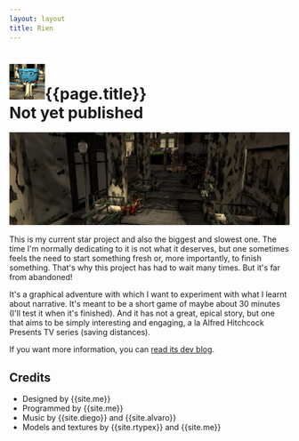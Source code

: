 ```yaml
---
layout: layout
title: Rien
---
```


![{{page.title}} icon](../images/rien.png){{page.title}}<section class="byline">Not yet published</section>
===

![{{page.title}} screenshot](../images/rien_scr.png)

This is my current star project and also the biggest and slowest one. The time I'm normally dedicating to it is not what it deserves, but one sometimes feels the need to start something fresh or, more importantly, to finish something. That's why this project has had to wait many times. But it's far from abandoned!

It's a graphical adventure with which I want to experiment with what I learnt about narrative. It's meant to be a short game of maybe about 30 minutes (I'll test it when it's finished). And it has not a great, epical story, but one that aims to be simply interesting and engaging, a la Alfred Hitchcock Presents TV series (saving distances).

If you want more information, you can [read its dev blog](http://projectrien.wordpress.com).

Credits
---

- Designed by {{site.me}}
- Programmed by {{site.me}}
- Music by {{site.diego}} and {{site.alvaro}}
- Models and textures by {{site.rtypex}} and {{site.me}}
